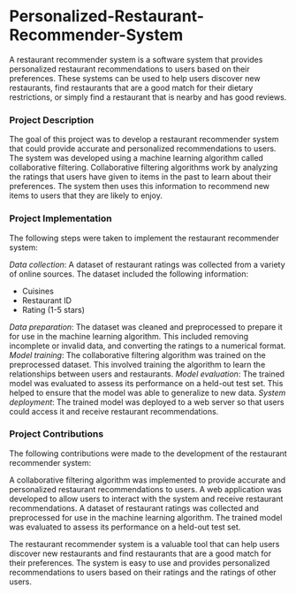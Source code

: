 # Personalized-Restaurant-Recommender-System
A restaurant recommender system is a software system that provides personalized restaurant recommendations to users based on their preferences. These systems can be used to help users discover new restaurants, find restaurants that are a good match for their dietary restrictions, or simply find a restaurant that is nearby and has good reviews.

### Project Description

The goal of this project was to develop a restaurant recommender system that could provide accurate and personalized recommendations to users. The system was developed using a machine learning algorithm called collaborative filtering. Collaborative filtering algorithms work by analyzing the ratings that users have given to items in the past to learn about their preferences. The system then uses this information to recommend new items to users that they are likely to enjoy.

### Project Implementation

The following steps were taken to implement the restaurant recommender system:

*Data collection*: A dataset of restaurant ratings was collected from a variety of online sources. The dataset included the following information:
* Cuisines
* Restaurant ID
* Rating (1-5 stars)

*Data preparation*: The dataset was cleaned and preprocessed to prepare it for use in the machine learning algorithm. This included removing incomplete or invalid data, and converting the ratings to a numerical format.
*Model training*: The collaborative filtering algorithm was trained on the preprocessed dataset. This involved training the algorithm to learn the relationships between users and restaurants.
*Model evaluation*: The trained model was evaluated to assess its performance on a held-out test set. This helped to ensure that the model was able to generalize to new data.
*System deployment*: The trained model was deployed to a web server so that users could access it and receive restaurant recommendations.

### Project Contributions

The following contributions were made to the development of the restaurant recommender system:

A collaborative filtering algorithm was implemented to provide accurate and personalized restaurant recommendations to users.
A web application was developed to allow users to interact with the system and receive restaurant recommendations.
A dataset of restaurant ratings was collected and preprocessed for use in the machine learning algorithm.
The trained model was evaluated to assess its performance on a held-out test set.

The restaurant recommender system is a valuable tool that can help users discover new restaurants and find restaurants that are a good match for their preferences. The system is easy to use and provides personalized recommendations to users based on their ratings and the ratings of other users.
